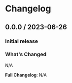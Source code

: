 # Changelog

## 0.0.0 / 2023-06-26

### Initial release

### What's Changed
N/A

**Full Changelog**: N/A
